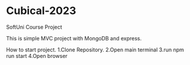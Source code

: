 # Cubical-2023
SoftUni Course Project

This is simple MVC project with MongoDB and express.

How to start project.
1.Clone Repository.
2.Open main terminal
3.run npm run start
4.Open browser